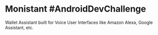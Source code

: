 # Monistant #AndroidDevChallenge
Wallet Assistant built for Voice User Interfaces like Amazon Alexa, Google Assistant, etc.
